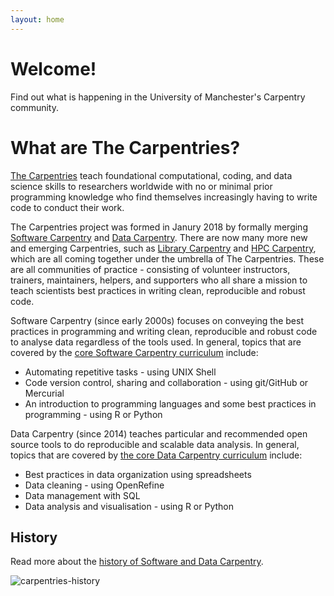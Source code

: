```yaml
---
layout: home
---
```


# Welcome!
Find out what is happening in the University of Manchester's Carpentry community.

# What are The Carpentries?
[The Carpentries](https://carpentries.org/) teach foundational computational, coding, and data science skills to researchers worldwide with no or minimal prior programming knowledge who find themselves increasingly having to write code to conduct their work. 

The Carpentries project was formed in Janury 2018 by formally merging [Software Carpentry](https://software-carpentry.org/) and [Data Carpentry](http://www.datacarpentry.org/). There are now many more new and emerging Carpentries, such as [Library Carpentry](https://librarycarpentry.github.io/) and [HPC Carpentry](https://hpc-carpentry.github.io/), which are all coming together under the umbrella of The Carpentries. These are all communities of practice - consisting of volunteer instructors, trainers, maintainers, helpers, and supporters who all share a mission to teach scientists best practices in writing clean, reproducible and robust code.

Software Carpentry (since early 2000s) focuses on conveying the best practices in programming and writing clean, reproducible and robust code to analyse data regardless of the tools used. In general, topics that are covered by the [core Software Carpentry curriculum](https://software-carpentry.org/lessons/) include:

- Automating repetitive tasks - using UNIX Shell
- Code version control, sharing and collaboration - using git/GitHub or Mercurial
- An introduction to programming languages and some best practices in programming - using R or Python 

Data Carpentry (since 2014) teaches particular and recommended open source tools to do reproducible and scalable data analysis. In general, topics that are covered by [the core Data Carpentry curriculum](http://www.datacarpentry.org/lessons/) include:

- Best practices in data organization using spreadsheets
- Data cleaning - using OpenRefine
- Data management with SQL
- Data analysis and visualisation - using R or Python

## History
Read more about the [history of Software and Data Carpentry](https://software-carpentry.org/scf/history/).

![carpentries-history](https://software-carpentry.org/files/2017/SWCDChistory.png "A brief history of Software and Data Carpentry")


